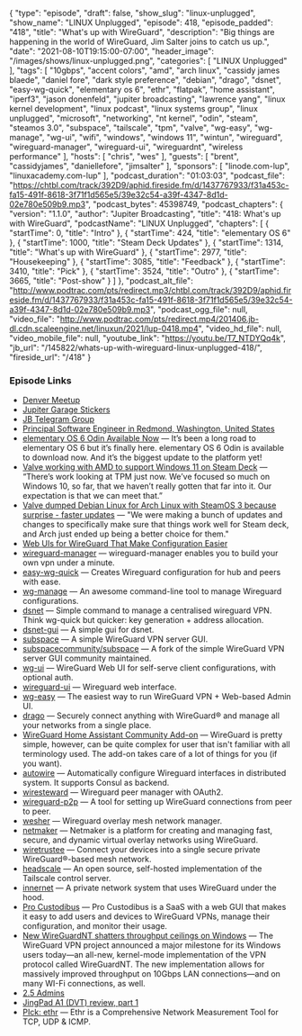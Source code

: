 {
  "type": "episode",
  "draft": false,
  "show_slug": "linux-unplugged",
  "show_name": "LINUX Unplugged",
  "episode": 418,
  "episode_padded": "418",
  "title": "What's up with WireGuard",
  "description": "Big things are happening in the world of WireGuard, Jim Salter joins to catch us up.",
  "date": "2021-08-10T19:15:00-07:00",
  "header_image": "/images/shows/linux-unplugged.png",
  "categories": [
    "LINUX Unplugged"
  ],
  "tags": [
    "10gbps",
    "accent colors",
    "amd",
    "arch linux",
    "cassidy james blaede",
    "daniel fore",
    "dark style preference",
    "debian",
    "drago",
    "dsnet",
    "easy-wg-quick",
    "elementary os 6",
    "ethr",
    "flatpak",
    "home assistant",
    "iperf3",
    "jason donenfeld",
    "jupiter broadcasting",
    "lawrence yang",
    "linux kernel development",
    "linux podcast",
    "linux systems group",
    "linux unplugged",
    "microsoft",
    "networking",
    "nt kernel",
    "odin",
    "steam",
    "steamos 3.0",
    "subspace",
    "tailscale",
    "tpm",
    "valve",
    "wg-easy",
    "wg-manage",
    "wg-ui",
    "wifi",
    "windows",
    "windows 11",
    "wintun",
    "wireguard",
    "wireguard-manager",
    "wireguard-ui",
    "wireguardnt",
    "wireless performance"
  ],
  "hosts": [
    "chris",
    "wes"
  ],
  "guests": [
    "brent",
    "cassidyjames",
    "daniellefore",
    "jimsalter"
  ],
  "sponsors": [
    "linode.com-lup",
    "linuxacademy.com-lup"
  ],
  "podcast_duration": "01:03:03",
  "podcast_file": "https://chtbl.com/track/392D9/aphid.fireside.fm/d/1437767933/f31a453c-fa15-491f-8618-3f71f1d565e5/39e32c54-a39f-4347-8d1d-02e780e509b9.mp3",
  "podcast_bytes": 45398749,
  "podcast_chapters": {
    "version": "1.1.0",
    "author": "Jupiter Broadcasting",
    "title": "418: What's up with WireGuard",
    "podcastName": "LINUX Unplugged",
    "chapters": [
      {
        "startTime": 0,
        "title": "Intro"
      },
      {
        "startTime": 424,
        "title": "elementary OS 6"
      },
      {
        "startTime": 1000,
        "title": "Steam Deck Updates"
      },
      {
        "startTime": 1314,
        "title": "What's up with WireGuard"
      },
      {
        "startTime": 2977,
        "title": "Housekeeping"
      },
      {
        "startTime": 3085,
        "title": "Feedback"
      },
      {
        "startTime": 3410,
        "title": "Pick"
      },
      {
        "startTime": 3524,
        "title": "Outro"
      },
      {
        "startTime": 3665,
        "title": "Post-show"
      }
    ]
  },
  "podcast_alt_file": "http://www.podtrac.com/pts/redirect.mp3/chtbl.com/track/392D9/aphid.fireside.fm/d/1437767933/f31a453c-fa15-491f-8618-3f71f1d565e5/39e32c54-a39f-4347-8d1d-02e780e509b9.mp3",
  "podcast_ogg_file": null,
  "video_file": "http://www.podtrac.com/pts/redirect.mp4/201406.jb-dl.cdn.scaleengine.net/linuxun/2021/lup-0418.mp4",
  "video_hd_file": null,
  "video_mobile_file": null,
  "youtube_link": "https://youtu.be/T7_NTDYQq4k",
  "jb_url": "/145822/whats-up-with-wireguard-linux-unplugged-418/",
  "fireside_url": "/418"
}


### Episode Links

  * [Denver Meetup](https://www.meetup.com/jupiterbroadcasting/events/278855088/ "Denver Meetup")
  * [Jupiter Garage Stickers](https://www.jupitergarage.com/category/stickers "Jupiter Garage Stickers")
  * [JB Telegram Group](http://jupiterbroadcasting.com/telegram "JB Telegram Group")
  * [Principal Software Engineer in Redmond, Washington, United States](https://careers.microsoft.com/us/en/job/1119786 "Principal Software Engineer in Redmond, Washington, United States")
  * [elementary OS 6 Odin Available Now](https://blog.elementary.io/elementary-os-6-odin-released/ "elementary OS 6 Odin Available Now") — It’s been a long road to elementary OS 6 but it’s finally here. elementary OS 6 Odin is available to download now. And it’s the biggest update to the platform yet!
  * [Valve working with AMD to support Windows 11 on Steam Deck](https://videocardz.com/newz/valve-working-with-amd-to-support-windows-11-on-steam-deck "Valve working with AMD to support Windows 11 on Steam Deck") — “There’s work looking at TPM just now. We’ve focused so much on Windows 10, so far, that we haven’t really gotten that far into it. Our expectation is that we can meet that.”
  * [Valve dumped Debian Linux for Arch Linux with SteamOS 3 because surprise - faster updates](https://www.gamingonlinux.com/2021/08/valve-dumped-debian-linux-for-arch-linux-with-steamos-3-because-surprise-faster-updates "Valve dumped Debian Linux for Arch Linux with SteamOS 3 because surprise - faster updates") — "We were making a bunch of updates and changes to specifically make sure that things work well for Steam deck, and Arch just ended up being a better choice for them."
  * [Web UIs for WireGuard That Make Configuration Easier](https://medium.com/swlh/web-uis-for-wireguard-that-make-configuration-easier-e104710fa7bd "Web UIs for WireGuard That Make Configuration Easier")
  * [wireguard-manager](https://github.com/complexorganizations/wireguard-manager "wireguard-manager") — wireguard-manager enables you to build your own vpn under a minute.
  * [easy-wg-quick](https://github.com/burghardt/easy-wg-quick "easy-wg-quick") — Creates Wireguard configuration for hub and peers with ease.
  * [wg-manage](https://github.com/ofcoursedude/wg-manage "wg-manage") — An awesome command-line tool to manage Wireguard configurations.
  * [dsnet](https://github.com/naggie/dsnet/ "dsnet") — Simple command to manage a centralised wireguard VPN. Think wg-quick but quicker: key generation + address allocation.
  * [dsnet-gui](https://github.com/botto/dsnet-gui "dsnet-gui") — A simple gui for dsnet.
  * [subspace](https://github.com/subspacecloud/subspace "subspace") — A simple WireGuard VPN server GUI.
  * [subspacecommunity/subspace](https://github.com/subspacecommunity/subspace "subspacecommunity/subspace") — A fork of the simple WireGuard VPN server GUI community maintained.
  * [wg-ui](https://github.com/EmbarkStudios/wg-ui "wg-ui") — WireGuard Web UI for self-serve client configurations, with optional auth.
  * [wireguard-ui](https://github.com/ngoduykhanh/wireguard-ui "wireguard-ui") — Wireguard web interface.
  * [wg-easy](https://github.com/WeeJeWel/wg-easy "wg-easy") — The easiest way to run WireGuard VPN + Web-based Admin UI.
  * [drago](https://github.com/seashell/drago "drago") — Securely connect anything with WireGuard® and manage all your networks from a single place.
  * [WireGuard Home Assistant Community Add-on](https://github.com/hassio-addons/addon-wireguard "WireGuard Home Assistant Community Add-on") — WireGuard is pretty simple, however, can be quite complex for user that isn't familiar with all terminology used. The add-on takes care of a lot of things for you (if you want).
  * [autowire](https://github.com/elghazal-a/autowire "autowire") — Automatically configure Wireguard interfaces in distributed system. It supports Consul as backend.
  * [wiresteward](https://github.com/utilitywarehouse/wiresteward "wiresteward") — Wireguard peer manager with OAuth2.
  * [wireguard-p2p](https://github.com/manuels/wireguard-p2p "wireguard-p2p") — A tool for setting up WireGuard connections from peer to peer.
  * [wesher](https://github.com/costela/wesher "wesher") — Wireguard overlay mesh network manager.
  * [netmaker](https://github.com/gravitl/netmaker "netmaker") — Netmaker is a platform for creating and managing fast, secure, and dynamic virtual overlay networks using WireGuard.
  * [wiretrustee](https://github.com/wiretrustee/wiretrustee "wiretrustee") — Connect your devices into a single secure private WireGuard®-based mesh network.
  * [headscale](https://github.com/juanfont/headscale "headscale") — An open source, self-hosted implementation of the Tailscale control server.
  * [innernet](https://github.com/tonarino/innernet "innernet") — A private network system that uses WireGuard under the hood.
  * [Pro Custodibus](https://www.procustodibus.com/features/ "Pro Custodibus") — Pro Custodibus is a SaaS with a web GUI that makes it easy to add users and devices to WireGuard VPNs, manage their configuration, and monitor their usage.
  * [New WireGuardNT shatters throughput ceilings on Windows](https://arstechnica.com/gadgets/2021/08/wireguard-goes-fully-windows-native-with-experimental-wireguardnt-driver/ "New WireGuardNT shatters throughput ceilings on Windows") — The WireGuard VPN project announced a major milestone for its Windows users today—an all-new, kernel-mode implementation of the VPN protocol called WireGuardNT. The new implementation allows for massively improved throughput on 10Gbps LAN connections—and on many WI-Fi connections, as well.
  * [2.5 Admins](https://2.5admins.com/ "2.5 Admins")
  * [JingPad A1 (DVT) review, part 1](https://tuxphones.com/jingos-linux-tablet-review-part-1/ "JingPad A1 \(DVT\) review, part 1")
  * [PIck: ethr](https://github.com/microsoft/ethr "PIck: ethr") — Ethr is a Comprehensive Network Measurement Tool for TCP, UDP & ICMP.


